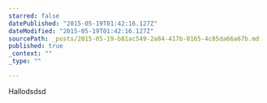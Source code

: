 ```yaml
---
starred: false
datePublished: "2015-05-19T01:42:16.127Z"
dateModified: "2015-05-19T01:42:16.127Z"
sourcePath: _posts/2015-05-19-b81ac549-2a84-417b-8165-4c85da66a67b.md
published: true
_context: ""
_type: ""

---
```

Hallodsdsd